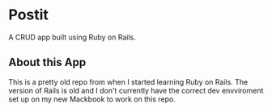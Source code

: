 # Postit

A CRUD app built using Ruby on Rails.

## About this App

This is a pretty old repo from when I started learning Ruby on Rails. The version of Rails is old and I don't currently have the correct dev envviroment set up on my new Mackbook to work on this repo.
